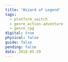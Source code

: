 ```yaml
---
title: 'Wizard of Legend'
tags:
  - platform_switch
  - genre_action-adventure
  - genre_rpg
digital: true
physical: false
guide: false
pending: false
date: 2018-05-29
---
```

